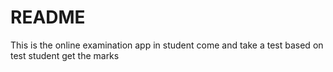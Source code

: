 # README

This is the online examination app in student come and take a test based on test student get the marks
